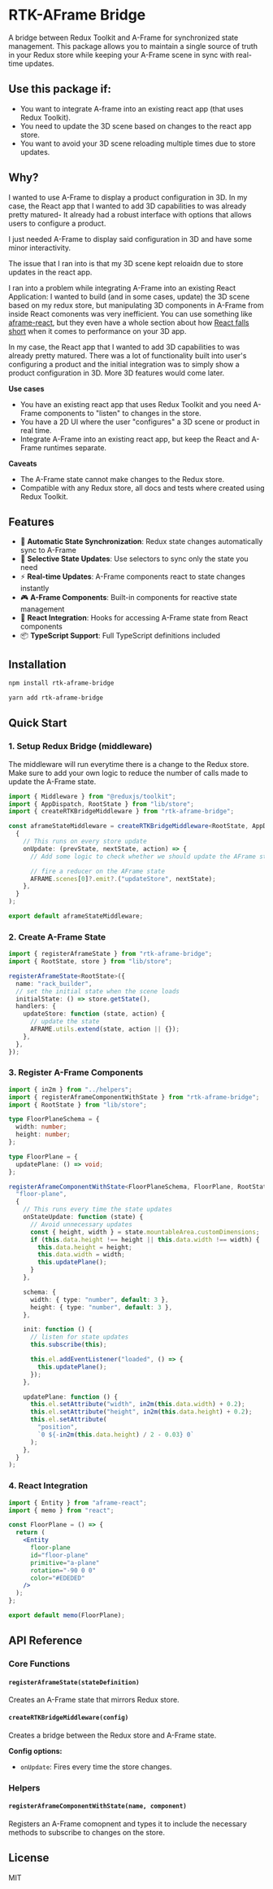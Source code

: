 # RTK-AFrame Bridge

A bridge between Redux Toolkit and A-Frame for synchronized state management. This package allows you to maintain a single source of truth in your Redux store while keeping your A-Frame scene in sync with real-time updates.

## Use this package if:

- You want to integrate A-frame into an existing react app (that uses Redux Toolkit).
- You need to update the 3D scene based on changes to the react app store.
- You want to avoid your 3D scene reloading multiple times due to store updates.

## Why?

I wanted to use A-Frame to display a product configuration in 3D. In my case, the React app that I wanted to add 3D capabilities to was already pretty matured- It already had a robust interface with options that allows users to configure a product.

I just needed A-Frame to display said configuration in 3D and have some minor interactivity.

The issue that I ran into is that my 3D scene kept reloaidn due to store updates in the react app.

I ran into a problem while integrating A-Frame into an existing React Application: I wanted to build (and in some cases, update) the 3D scene based on my redux store, but manipulating 3D components in A-Frame from inside React comonents was very inefficient. You can use something like [aframe-react](https://www.npmjs.com/package/aframe-react), but they even have a whole section about how [React falls short](https://www.npmjs.com/package/aframe-react#making-react-viable) when it comes to performance on your 3D app.

In my case, the React app that I wanted to add 3D capabilities to was already pretty matured. There was a lot of functionality built into user's configuring a product and the initial integration was to simply show a product configuration in 3D. More 3D features would come later.

**Use cases**

- You have an existing react app that uses Redux Toolkit and you need A-Frame components to "listen" to changes in the store.
- You have a 2D UI where the user "configures" a 3D scene or product in real time.
- Integrate A-Frame into an existing react app, but keep the React and A-Frame runtimes separate.

**Caveats**

- The A-Frame state cannot make changes to the Redux store.
- Compatible with any Redux store, all docs and tests where created using Redux Toolkit.

## Features

- 🔄 **Automatic State Synchronization**: Redux state changes automatically sync to A-Frame
- 🎯 **Selective State Updates**: Use selectors to sync only the state you need
- ⚡ **Real-time Updates**: A-Frame components react to state changes instantly
- 🎮 **A-Frame Components**: Built-in components for reactive state management
- 🔗 **React Integration**: Hooks for accessing A-Frame state from React components
- 📦 **TypeScript Support**: Full TypeScript definitions included

## Installation

```bash
npm install rtk-aframe-bridge
```

```bash
yarn add rtk-aframe-bridge
```

## Quick Start

### 1. Setup Redux Bridge (middleware)

The middleware will run everytime there is a change to the Redux store. Make sure to add your own logic to reduce the number of calls made to update the A-Frame state.

```typescript
import { Middleware } from "@reduxjs/toolkit";
import { AppDispatch, RootState } from "lib/store";
import { createRTKBridgeMiddleware } from "rtk-aframe-bridge";

const aframeStateMiddleware = createRTKBridgeMiddleware<RootState, AppDispatch>(
  {
    // This runs on every store update
    onUpdate: (prevState, nextState, action) => {
      // Add some logic to check whether we should update the AFrame state

      // fire a reducer on the AFrame state
      AFRAME.scenes[0]?.emit?.("updateStore", nextState);
    },
  }
);

export default aframeStateMiddleware;
```

### 2. Create A-Frame State

```typescript
import { registerAframeState } from "rtk-aframe-bridge";
import { RootState, store } from "lib/store";

registerAframeState<RootState>({
  name: "rack_builder",
  // set the initial state when the scene loads
  initialState: () => store.getState(),
  handlers: {
    updateStore: function (state, action) {
      // update the state
      AFRAME.utils.extend(state, action || {});
    },
  },
});
```

### 3. Register A-Frame Components

```typescript
import { in2m } from "../helpers";
import { registerAframeComponentWithState } from "rtk-aframe-bridge";
import { RootState } from "lib/store";

type FloorPlaneSchema = {
  width: number;
  height: number;
};

type FloorPlane = {
  updatePlane: () => void;
};

registerAframeComponentWithState<FloorPlaneSchema, FloorPlane, RootState>(
  "floor-plane",
  {
    // This runs every time the state updates
    onStateUpdate: function (state) {
      // Avoid unnecessary updates
      const { height, width } = state.mountableArea.customDimensions;
      if (this.data.height !== height || this.data.width !== width) {
        this.data.height = height;
        this.data.width = width;
        this.updatePlane();
      }
    },

    schema: {
      width: { type: "number", default: 3 },
      height: { type: "number", default: 3 },
    },

    init: function () {
      // listen for state updates
      this.subscribe(this);

      this.el.addEventListener("loaded", () => {
        this.updatePlane();
      });
    },

    updatePlane: function () {
      this.el.setAttribute("width", in2m(this.data.width) + 0.2);
      this.el.setAttribute("height", in2m(this.data.height) + 0.2);
      this.el.setAttribute(
        "position",
        `0 ${-in2m(this.data.height) / 2 - 0.03} 0`
      );
    },
  }
);
```

### 4. React Integration

```jsx
import { Entity } from "aframe-react";
import { memo } from "react";

const FloorPlane = () => {
  return (
    <Entity
      floor-plane
      id="floor-plane"
      primitive="a-plane"
      rotation="-90 0 0"
      color="#EDEDED"
    />
  );
};

export default memo(FloorPlane);
```

## API Reference

### Core Functions

#### `registerAframeState(stateDefinition)`

Creates an A-Frame state that mirrors Redux store.

#### `createRTKBridgeMiddleware(config)`

Creates a bridge between the Redux store and A-Frame state.

**Config options:**

- `onUpdate`: Fires every time the store changes.

### Helpers

#### `registerAframeComponentWithState(name, component)`

Registers an A-Frame comopnent and types it to include the necessary methods to subscribe to changes on the store.

## License

MIT
